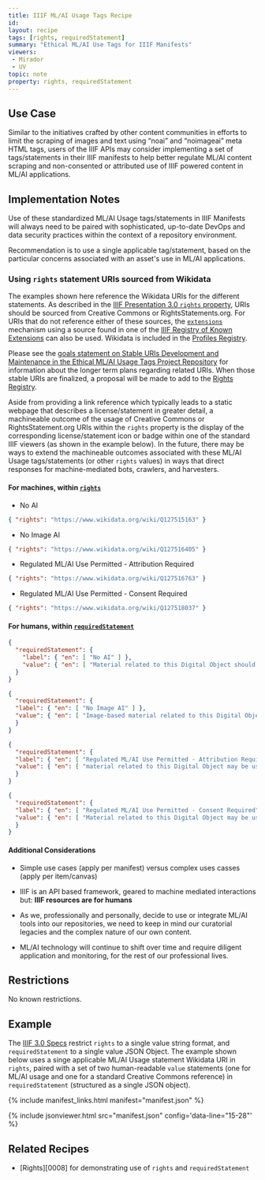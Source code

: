 ```yaml
---
title: IIIF ML/AI Usage Tags Recipe
id: 
layout: recipe
tags: [rights, requiredStatement]
summary: "Ethical ML/AI Use Tags for IIIF Manifests"
viewers:
 - Mirador
 - UV
topic: note
property: rights, requiredStatement   
---
```


## Use Case

Similar to the initiatives crafted by other content communities in efforts to limit the scraping of images and text using “noai” and “noimageai” meta HTML tags, users of the IIIF APIs may consider implementing a set of tags/statements in their IIIF manifests to help better regulate ML/AI content scraping and non-consented or attributed use of IIIF powered content in ML/AI applications.

## Implementation Notes

Use of these standardized ML/AI Usage tags/statements in IIIF Manifests will always need to be paired with sophisticated, up-to-date DevOps and data security practices within the context of a repository environment.

Recommendation is to use a single applicable tag/statement, based on the particular concerns associated with an asset's use in ML/AI applications.

### Using `rights` statement URIs sourced from Wikidata

The examples shown here reference the Wikidata URIs for the different statements. As described in the [IIIF Presentation 3.0 `rights` property](https://iiif.io/api/presentation/3.0/#rights), URIs should be sourced from Creative Commons or RightsStatements.org. For URIs that do not reference either of these sources, the [`extensions`](https://iiif.io/api/presentation/3.0/#46-linked-data-context-and-extensions) mechanism using a source found in one of the [IIIF Registry of Known Extensions](https://iiif.io/api/registry/) can also be used. Wikidata is included in the  [Profiles Registry](https://iiif.io/api/registry/profiles/).

Please see the [goals statement on Stable URIs Development and Maintenance in the Ethical ML/AI Usage Tags Project Repository](https://github.com/alliomeria/ethical_ml_usage_tags/blob/main/README.md#stable-uris-development-and-maintenance) for information about the longer term plans regarding related URIs. When those stable URIs are finalized, a proposal will be made to add to the [Rights Registry](https://iiif.io/api/registry/rights/).

Aside from providing a link reference which typically leads to a static webpage that describes a license/statement in greater detail, a machineable outcome of the usage of Creative Commons or RightsStatement.org URIs within the `rights` property is the display of the corresponding license/statement icon or badge within one of the standard IIIF viewers (as shown in the example below). In the future, there may be ways to extend the machineable outcomes associated with these ML/AI Usage tags/statements (or other `rights` values) in ways that direct responses for machine-mediated bots, crawlers, and harvesters.

#### For machines, within [`rights`](https://iiif.io/api/presentation/3.0/#rights)

* No AI

```JSON
{ "rights": "https://www.wikidata.org/wiki/Q127515163" }
```

* No Image AI

```JSON
{ "rights": "https://www.wikidata.org/wiki/Q127516405" }
```

* Regulated ML/AI Use Permitted - Attribution Required

```JSON
{ "rights": "https://www.wikidata.org/wiki/Q127516763" }
```

* Regulated ML/AI Use Permitted - Consent Required

```JSON
{ "rights": "https://www.wikidata.org/wiki/Q127518037" }
```

#### For humans, within [`requiredStatement`](https://iiif.io/api/presentation/3.0/#requiredstatement)

```JSON 
{
  "requiredStatement": {
    "label": { "en": [ "No AI" ] },
    "value": { "en": [ "Material related to this Digital Object should not be used for AI or ML training datasets." ] }
  }
}
```
```JSON
{
  "requiredStatement": {
  "label": { "en": [ "No Image AI" ] },
  "value": { "en": [ "Image-based material related to this Digital Object should not be used for AI or ML training datasets." ] }
  }
}
```
```JSON
{
  "requiredStatement": {
  "label": { "en": [ "Regulated ML/AI Use Permitted - Attribution Required" ] },
  "value": { "en": [ "material related to this Digital Object may be used for AI or ML training datasets, as long as Standard Attribution of source Digital Object Title and URL is maintained and referenced publicly for the ML/AI dataset." ] }
  }
}
```
```JSON
{
  "requiredStatement": {
  "label": { "en": [ "Regulated ML/AI Use Permitted - Consent Required" ] },
  "value": { "en": [ "Material related to this Digital Object may be used for AI or ML training datasets, if Prior Written Consent is obtained from the Source Holding Institution and Standard Attribution is maintained and referenced publicly." ] }
  }
}
```

#### Additional Considerations

* Simple use cases (apply per manifest) versus complex uses casses (apply per item/canvas)

* IIIF is an API based framework, geared to machine mediated interactions but: **IIIF resources are for humans** 

* As we, professionally and personally, decide to use or integrate ML/AI tools into our repositories, we need to keep in mind our curatorial legacies and the complex nature of our own content.

* ML/AI technology will continue to shift over time and require diligent application and monitoring, for the rest of our professional lives.

## Restrictions

No known restrictions.

## Example

The [IIIF 3.0 Specs](https://iiif.io/api/presentation/3.0/) restrict `rights` to a single value string format, and `requiredStatement` to a single value JSON Object. The example shown below uses a singe applicable ML/AI Usage statement Wikidata URI in `rights`, paired with a set of two human-readable `value` statements (one for ML/AI usage and one for a standard Creative Commons reference) in `requiredStatement` (structured as a single JSON object).

{% include manifest_links.html manifest="manifest.json" %}

{% include jsonviewer.html src="manifest.json" config='data-line="15-28"' %}

## Related Recipes

* [Rights][0008] for demonstrating use of `rights` and `requiredStatement`

